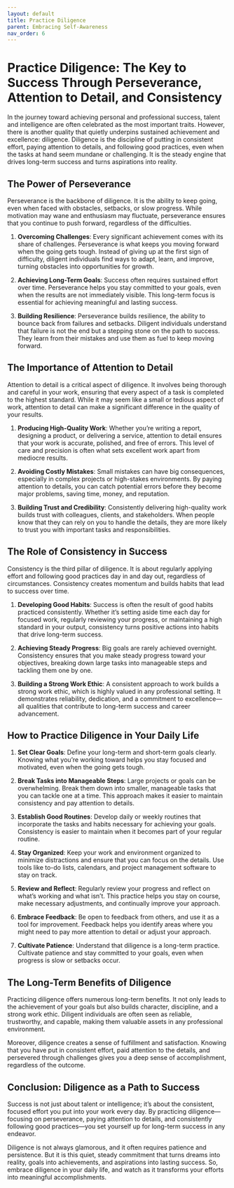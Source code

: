 ```yaml
---
layout: default
title: Practice Diligence
parent: Embracing Self-Awareness
nav_order: 6
---
```

# Practice Diligence: The Key to Success Through Perseverance, Attention to Detail, and Consistency

In the journey toward achieving personal and professional success, talent and intelligence are often celebrated as the most important traits. However, there is another quality that quietly underpins sustained achievement and excellence: diligence. Diligence is the discipline of putting in consistent effort, paying attention to details, and following good practices, even when the tasks at hand seem mundane or challenging. It is the steady engine that drives long-term success and turns aspirations into reality.

## The Power of Perseverance

Perseverance is the backbone of diligence. It is the ability to keep going, even when faced with obstacles, setbacks, or slow progress. While motivation may wane and enthusiasm may fluctuate, perseverance ensures that you continue to push forward, regardless of the difficulties.

1. **Overcoming Challenges**: Every significant achievement comes with its share of challenges. Perseverance is what keeps you moving forward when the going gets tough. Instead of giving up at the first sign of difficulty, diligent individuals find ways to adapt, learn, and improve, turning obstacles into opportunities for growth.

2. **Achieving Long-Term Goals**: Success often requires sustained effort over time. Perseverance helps you stay committed to your goals, even when the results are not immediately visible. This long-term focus is essential for achieving meaningful and lasting success.

3. **Building Resilience**: Perseverance builds resilience, the ability to bounce back from failures and setbacks. Diligent individuals understand that failure is not the end but a stepping stone on the path to success. They learn from their mistakes and use them as fuel to keep moving forward.

## The Importance of Attention to Detail

Attention to detail is a critical aspect of diligence. It involves being thorough and careful in your work, ensuring that every aspect of a task is completed to the highest standard. While it may seem like a small or tedious aspect of work, attention to detail can make a significant difference in the quality of your results.

1. **Producing High-Quality Work**: Whether you’re writing a report, designing a product, or delivering a service, attention to detail ensures that your work is accurate, polished, and free of errors. This level of care and precision is often what sets excellent work apart from mediocre results.

2. **Avoiding Costly Mistakes**: Small mistakes can have big consequences, especially in complex projects or high-stakes environments. By paying attention to details, you can catch potential errors before they become major problems, saving time, money, and reputation.

3. **Building Trust and Credibility**: Consistently delivering high-quality work builds trust with colleagues, clients, and stakeholders. When people know that they can rely on you to handle the details, they are more likely to trust you with important tasks and responsibilities.

## The Role of Consistency in Success

Consistency is the third pillar of diligence. It is about regularly applying effort and following good practices day in and day out, regardless of circumstances. Consistency creates momentum and builds habits that lead to success over time.

1. **Developing Good Habits**: Success is often the result of good habits practiced consistently. Whether it’s setting aside time each day for focused work, regularly reviewing your progress, or maintaining a high standard in your output, consistency turns positive actions into habits that drive long-term success.

2. **Achieving Steady Progress**: Big goals are rarely achieved overnight. Consistency ensures that you make steady progress toward your objectives, breaking down large tasks into manageable steps and tackling them one by one.

3. **Building a Strong Work Ethic**: A consistent approach to work builds a strong work ethic, which is highly valued in any professional setting. It demonstrates reliability, dedication, and a commitment to excellence—all qualities that contribute to long-term success and career advancement.

## How to Practice Diligence in Your Daily Life

1. **Set Clear Goals**: Define your long-term and short-term goals clearly. Knowing what you’re working toward helps you stay focused and motivated, even when the going gets tough.

2. **Break Tasks into Manageable Steps**: Large projects or goals can be overwhelming. Break them down into smaller, manageable tasks that you can tackle one at a time. This approach makes it easier to maintain consistency and pay attention to details.

3. **Establish Good Routines**: Develop daily or weekly routines that incorporate the tasks and habits necessary for achieving your goals. Consistency is easier to maintain when it becomes part of your regular routine.

4. **Stay Organized**: Keep your work and environment organized to minimize distractions and ensure that you can focus on the details. Use tools like to-do lists, calendars, and project management software to stay on track.

5. **Review and Reflect**: Regularly review your progress and reflect on what’s working and what isn’t. This practice helps you stay on course, make necessary adjustments, and continually improve your approach.

6. **Embrace Feedback**: Be open to feedback from others, and use it as a tool for improvement. Feedback helps you identify areas where you might need to pay more attention to detail or adjust your approach.

7. **Cultivate Patience**: Understand that diligence is a long-term practice. Cultivate patience and stay committed to your goals, even when progress is slow or setbacks occur.

## The Long-Term Benefits of Diligence

Practicing diligence offers numerous long-term benefits. It not only leads to the achievement of your goals but also builds character, discipline, and a strong work ethic. Diligent individuals are often seen as reliable, trustworthy, and capable, making them valuable assets in any professional environment.

Moreover, diligence creates a sense of fulfillment and satisfaction. Knowing that you have put in consistent effort, paid attention to the details, and persevered through challenges gives you a deep sense of accomplishment, regardless of the outcome.

## Conclusion: Diligence as a Path to Success

Success is not just about talent or intelligence; it’s about the consistent, focused effort you put into your work every day. By practicing diligence—focusing on perseverance, paying attention to details, and consistently following good practices—you set yourself up for long-term success in any endeavor.

Diligence is not always glamorous, and it often requires patience and persistence. But it is this quiet, steady commitment that turns dreams into reality, goals into achievements, and aspirations into lasting success. So, embrace diligence in your daily life, and watch as it transforms your efforts into meaningful accomplishments.